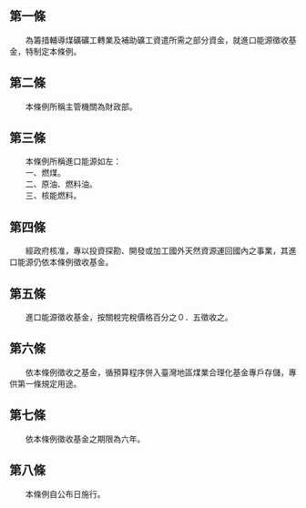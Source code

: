 第一條 
-------
　　為籌措輔導煤礦礦工轉業及補助礦工資遣所需之部分資金，就進口能源徵收基金，特制定本條例。  


第二條 
-------
　　本條例所稱主管機關為財政部。  


第三條 
-------
　　本條例所稱進口能源如左：  
　　一、燃煤。  
　　二、原油、燃料油。  
　　三、核能燃料。  


第四條 
-------
　　經政府核准，專以投資探勘、開發或加工國外天然資源運回國內之事業，其進口能源仍依本條例徵收基金。  


第五條 
-------
　　進口能源徵收基金，按關稅完稅價格百分之０．五徵收之。  


第六條 
-------
　　依本條例徵收之基金，循預算程序併入臺灣地區煤業合理化基金專戶存儲，專供第一條規定用途。  


第七條 
-------
　　依本條例徵收基金之期限為六年。  


第八條 
-------
　　本條例自公布日施行。